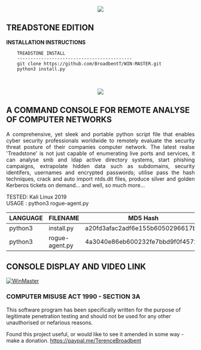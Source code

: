 <p align="center">
  <img src="https://github.com/BroadbentT/WIN-MASTER/blob/master/picture0.png">
</p>

## TREADSTONE EDITION

**INSTALLATION INSTRUCTIONS**

        TREADSTONE INSTALL
        -------------------------------------------
        git clone https://github.com/BroadbentT/WIN-MASTER.git
        python3 install.py
<br>

<p align="center">
  <img src="https://github.com/BroadbentT/WIN-MASTER/blob/master/picture1.png">
</p>

## A COMMAND CONSOLE FOR REMOTE ANALYSE OF COMPUTER NETWORKS

<p align="justify">
A comprehensive, yet sleek and portable python script file that enables cyber security professionals worldwide to remotely evaluate the security threat posture of their companies computer network. The latest realse 'Treadstone' is not just capable of enumerating live ports and services, it can analyse smb and ldap active directory systems, start phishing campaigns, extrapolate hidden data such as subdomains, security identifers, usernames and encrypted passwords; utilise pass the hash techniques, crack and auto import ntds.dit files, produce silver and golden Kerberos tickets on demand... and well, so much more...
</p>

TESTED: Kali Linux 2019 <br>
USAGE : python3 rogue-agent.py

| LANGUAGE  | FILENAME       | MD5 Hash                         | Version      |
|------     |-------         | -------                          | ----         |
| python3   | install.py     | a20fd3afac2adf6e155b6050296617ba | TREADSTONE   |	                
| python3   | rogue-agent.py | 4a3040e86eb600232fe7bbd9f0f45724 | TREADSTONE   |
       
## CONSOLE DISPLAY AND VIDEO LINK

[![WinMaster](https://github.com/BroadbentT/WIN-MASTER/blob/master/picture2.png)](https://youtu.be/6kbGW_IIq2A "MasterConsole")

### COMPUTER MISUSE ACT 1990 - SECTION 3A
This software program has been specifically written for the purpose of legitimate penetration testing and should not be used for any other unauthorised or nefarious reasons.

Found this project useful, or would like to see it amended in some way - make a donation.
https://paypal.me/TerenceBroadbent
